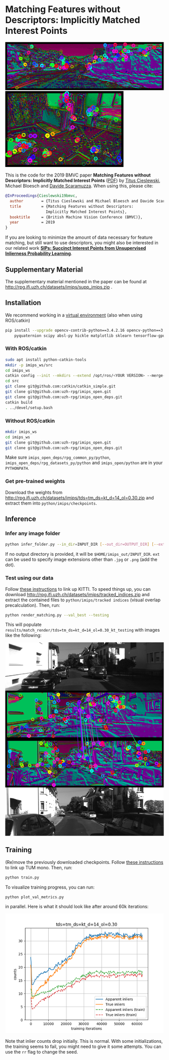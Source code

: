 # Matching Features without Descriptors: Implicitly Matched Interest Points

![render_kitti](doc/render_kitti.gif)
![render_euroc](doc/render_euroc.gif)

This is the code for the 2019 BMVC paper **Matching Features without Descriptors: Implicitly Matched Interest Points** ([PDF](http://rpg.ifi.uzh.ch/docs/BMVC19_Cieslewski.pdf)) by [Titus Cieslewski](http://rpg.ifi.uzh.ch/people_titus.html), Michael Bloesch and [Davide Scaramuzza](http://rpg.ifi.uzh.ch/people_scaramuzza.html). When using this, please cite:

```bib
@InProceedings{Cieslewski19bmvc,
  author        = {Titus Cieslewski and Michael Bloesch and Davide Scaramuzza},
  title         = {Matching Features without Descriptors:
                  Implicitly Matched Interest Points},
  booktitle     = {British Machine Vision Conference (BMVC)},
  year          = 2019
}
```

If you are looking to minimize the amount of data necessary for feature matching, but still want to use descriptors, you might also be interested in our related work [**SIPs: Succinct Interest Points from Unsupervised Inlierness Probability Learning**](https://github.com/uzh-rpg/sips2_open).

## Supplementary Material

The supplementary material mentioned in the paper can be found at http://rpg.ifi.uzh.ch/datasets/imips/supp_imips.zip .

## Installation

We recommend working in a [virtual environment](https://packaging.python.org/guides/installing-using-pip-and-virtual-environments/) (also when using ROS/catkin)
```bash
pip install --upgrade opencv-contrib-python==3.4.2.16 opencv-python==3.4.2.16 ipython \
    pyquaternion scipy absl-py hickle matplotlib sklearn tensorflow-gpu cachetools
```

### With ROS/catkin

```bash
sudo apt install python-catkin-tools
mkdir -p imips_ws/src
cd imips_ws
catkin config --init --mkdirs --extend /opt/ros/<YOUR VERSION> --merge-devel
cd src
git clone git@github.com:catkin/catkin_simple.git
git clone git@github.com:uzh-rpg/imips_open.git
git clone git@github.com:uzh-rpg/imips_open_deps.git
catkin build
. ../devel/setup.bash
```

### Without ROS/catkin

```bash
mkdir imips_ws
cd imips_ws
git clone git@github.com:uzh-rpg/imips_open.git
git clone git@github.com:uzh-rpg/imips_open_deps.git
```
Make sure `imips_open_deps/rpg_common_py/python`, `imips_open_deps/rpg_datasets_py/python` and `imips_open/python` are in your `PYTHONPATH`.

### Get pre-trained weights

Download the weights from http://rpg.ifi.uzh.ch/datasets/imips/tds=tm_ds=kt_d=14_ol=0.30.zip and extract them into `python/imips/checkpoints`.

## Inference

### Infer any image folder

```bash
python infer_folder.py --in_dir=INPUT_DIR [--out_dir=OUTPUT_DIR] [--ext=.EXTENSION]
```

If no output directory is provided, it will be `$HOME/imips_out/INPUT_DIR`.
`ext` can be used to specify image extensions other than `.jpg` or `.png` (add the dot).

### Test using our data

Follow [these instructions](https://github.com/uzh-rpg/imips_open_deps/tree/master/rpg_datasets_py) to link up KITTI. To speed things up, you can download http://rpg.ifi.uzh.ch/datasets/imips/tracked_indices.zip and extract the contained files to `python/imips/tracked indices` (visual overlap precalculation). Then, run:
```bash
python render_matching.py --val_best --testing
```
This will populate `results/match_render/tds=tm_ds=kt_d=14_ol=0.30_kt_testing` with images like the following:

![kt00 275 286](doc/kt00_275_286.png)

## Training

(Re)move the previously downloaded checkpoints. Follow [these instructions](https://github.com/uzh-rpg/imips_open_deps/tree/master/rpg_datasets_py) to link up TUM mono. Then, run:
```bash
python train.py
```

To visualize training progress, you can run:
```bash
python plot_val_metrics.py
```
in parallel. Here is what it should look like after around 60k iterations:

![plot_val_metrics](doc/plot_val_metrics.png)

Note that inlier counts drop initially. This is normal. With some initializations, the training seems to fail, you might need to give it some attempts. You can use the `rr` flag to change the seed.
